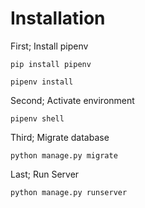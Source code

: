 # Installation

First; Install pipenv
```
pip install pipenv
```

```
pipenv install
```

Second; Activate environment
```
pipenv shell
```

Third; Migrate database
```
python manage.py migrate
```

Last; Run Server
```
python manage.py runserver
```